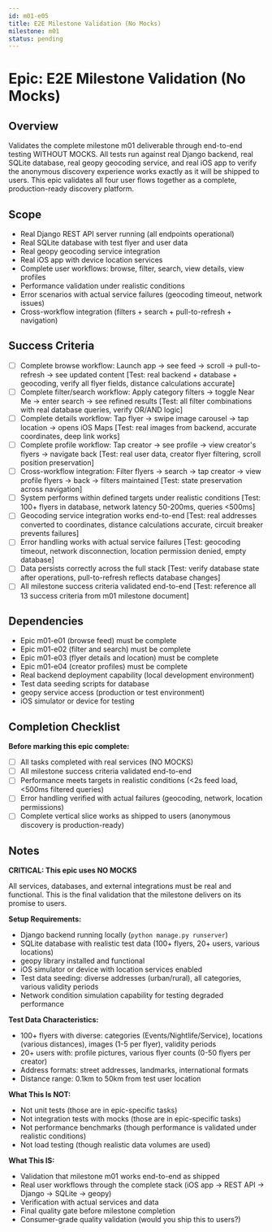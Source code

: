 ```yaml
---
id: m01-e05
title: E2E Milestone Validation (No Mocks)
milestone: m01
status: pending
---
```


# Epic: E2E Milestone Validation (No Mocks)

## Overview
Validates the complete milestone m01 deliverable through end-to-end testing WITHOUT MOCKS. All tests run against real Django backend, real SQLite database, real geopy geocoding service, and real iOS app to verify the anonymous discovery experience works exactly as it will be shipped to users. This epic validates all four user flows together as a complete, production-ready discovery platform.

## Scope
- Real Django REST API server running (all endpoints operational)
- Real SQLite database with test flyer and user data
- Real geopy geocoding service integration
- Real iOS app with device location services
- Complete user workflows: browse, filter, search, view details, view profiles
- Performance validation under realistic conditions
- Error scenarios with actual service failures (geocoding timeout, network issues)
- Cross-workflow integration (filters + search + pull-to-refresh + navigation)

## Success Criteria
- [ ] Complete browse workflow: Launch app → see feed → scroll → pull-to-refresh → see updated content [Test: real backend + database + geocoding, verify all flyer fields, distance calculations accurate]
- [ ] Complete filter/search workflow: Apply category filters → toggle Near Me → enter search → see refined results [Test: all filter combinations with real database queries, verify OR/AND logic]
- [ ] Complete details workflow: Tap flyer → swipe image carousel → tap location → opens iOS Maps [Test: real images from backend, accurate coordinates, deep link works]
- [ ] Complete profile workflow: Tap creator → see profile → view creator's flyers → navigate back [Test: real user data, creator flyer filtering, scroll position preservation]
- [ ] Cross-workflow integration: Filter flyers → search → tap creator → view profile flyers → back → filters maintained [Test: state preservation across navigation]
- [ ] System performs within defined targets under realistic conditions [Test: 100+ flyers in database, network latency 50-200ms, queries <500ms]
- [ ] Geocoding service integration works end-to-end [Test: real addresses converted to coordinates, distance calculations accurate, circuit breaker prevents failures]
- [ ] Error handling works with actual service failures [Test: geocoding timeout, network disconnection, location permission denied, empty database]
- [ ] Data persists correctly across the full stack [Test: verify database state after operations, pull-to-refresh reflects database changes]
- [ ] All milestone success criteria validated end-to-end [Test: reference all 13 success criteria from m01 milestone document]

## Dependencies
- Epic m01-e01 (browse feed) must be complete
- Epic m01-e02 (filter and search) must be complete
- Epic m01-e03 (flyer details and location) must be complete
- Epic m01-e04 (creator profiles) must be complete
- Real backend deployment capability (local development environment)
- Test data seeding scripts for database
- geopy service access (production or test environment)
- iOS simulator or device for testing

## Completion Checklist
**Before marking this epic complete:**
- [ ] All tasks completed with real services (NO MOCKS)
- [ ] All milestone success criteria validated end-to-end
- [ ] Performance meets targets in realistic conditions (<2s feed load, <500ms filtered queries)
- [ ] Error handling verified with actual failures (geocoding, network, location permissions)
- [ ] Complete vertical slice works as shipped to users (anonymous discovery is production-ready)

## Notes
**CRITICAL: This epic uses NO MOCKS**

All services, databases, and external integrations must be real and functional. This is the final validation that the milestone delivers on its promise to users.

**Setup Requirements:**
- Django backend running locally (`python manage.py runserver`)
- SQLite database with realistic test data (100+ flyers, 20+ users, various locations)
- geopy library installed and functional
- iOS simulator or device with location services enabled
- Test data seeding: diverse addresses (urban/rural), all categories, various validity periods
- Network condition simulation capability for testing degraded performance

**Test Data Characteristics:**
- 100+ flyers with diverse: categories (Events/Nightlife/Service), locations (various distances), images (1-5 per flyer), validity periods
- 20+ users with: profile pictures, various flyer counts (0-50 flyers per creator)
- Address formats: street addresses, landmarks, international formats
- Distance range: 0.1km to 50km from test user location

**What This Is NOT:**
- Not unit tests (those are in epic-specific tasks)
- Not integration tests with mocks (those are in epic-specific tasks)
- Not performance benchmarks (though performance is validated under realistic conditions)
- Not load testing (though realistic data volumes are used)

**What This IS:**
- Validation that milestone m01 works end-to-end as shipped
- Real user workflows through the complete stack (iOS app → REST API → Django → SQLite → geopy)
- Verification with actual services and data
- Final quality gate before milestone completion
- Consumer-grade quality validation (would you ship this to users?)
